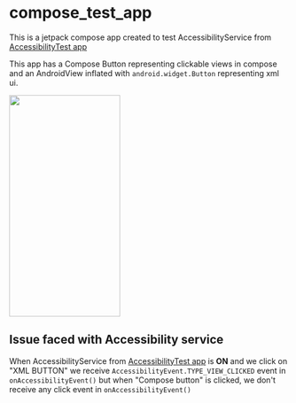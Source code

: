 ﻿# compose_test_app

This is a jetpack compose app created to test AccessibilityService from [AccessibilityTest app](https://github.com/NehaMadiwal/accessibility_test)

This app has a Compose Button representing clickable views in compose and an AndroidView inflated with `android.widget.Button` representing xml ui. 


<img src="https://github.com/user-attachments/assets/817a7d3a-3ae3-43aa-bdca-0a1c75d57320" width="200" height="400" />

<h2>Issue faced with Accessibility service </h2>

When AccessibilityService from [AccessibilityTest app](https://github.com/NehaMadiwal/accessibility_test) is **ON** and we click on "XML BUTTON" we receive `AccessibilityEvent.TYPE_VIEW_CLICKED` event in `onAccessibilityEvent()` but when "Compose button" is clicked, we don't receive any click event in `onAccessibilityEvent()`

